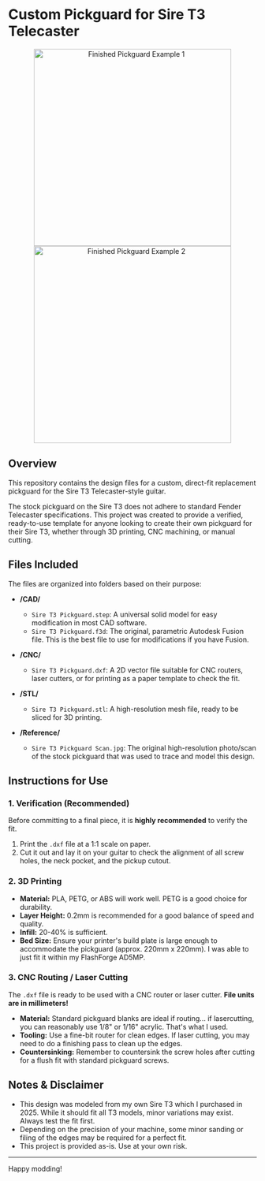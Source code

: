 # Custom Pickguard for Sire T3 Telecaster

<p align="center">
  <img src="https://github.com/user-attachments/assets/07b998d5-5d69-4478-954b-19e7f91d379c" width="400" alt="Finished Pickguard Example 1">
  <img src="https://github.com/user-attachments/assets/ac99cdb4-b497-4160-bd4c-82751c0eeec6" width="400" alt="Finished Pickguard Example 2">
</p>

## Overview

This repository contains the design files for a custom, direct-fit replacement pickguard for the Sire T3 Telecaster-style guitar.

The stock pickguard on the Sire T3 does not adhere to standard Fender Telecaster specifications. This project was created to provide a verified, ready-to-use template for anyone looking to create their own pickguard for their Sire T3, whether through 3D printing, CNC machining, or manual cutting.

## Files Included

The files are organized into folders based on their purpose:

* **/CAD/**
    * `Sire T3 Pickguard.step`: A universal solid model for easy modification in most CAD software.
    * `Sire T3 Pickguard.f3d`: The original, parametric Autodesk Fusion file. This is the best file to use for modifications if you have Fusion.

* **/CNC/**
    * `Sire T3 Pickguard.dxf`: A 2D vector file suitable for CNC routers, laser cutters, or for printing as a paper template to check the fit.

* **/STL/**
    * `Sire T3 Pickguard.stl`: A high-resolution mesh file, ready to be sliced for 3D printing.

* **/Reference/**
    * `Sire T3 Pickguard Scan.jpg`: The original high-resolution photo/scan of the stock pickguard that was used to trace and model this design.

## Instructions for Use

### 1. Verification (Recommended)

Before committing to a final piece, it is **highly recommended** to verify the fit.
1.  Print the `.dxf` file at a 1:1 scale on paper.
2.  Cut it out and lay it on your guitar to check the alignment of all screw holes, the neck pocket, and the pickup cutout.

### 2. 3D Printing

* **Material:** PLA, PETG, or ABS will work well. PETG is a good choice for durability.
* **Layer Height:** 0.2mm is recommended for a good balance of speed and quality.
* **Infill:** 20-40% is sufficient.
* **Bed Size:** Ensure your printer's build plate is large enough to accommodate the pickguard (approx. 220mm x 220mm). I was able to just fit it within my FlashForge AD5MP.

### 3. CNC Routing / Laser Cutting

The `.dxf` file is ready to be used with a CNC router or laser cutter. **File units are in millimeters!**
* **Material:** Standard pickguard blanks are ideal if routing... if lasercutting, you can reasonably use 1/8" or 1/16" acrylic. That's what I used.
* **Tooling:** Use a fine-bit router for clean edges. If laser cutting, you may need to do a finishing pass to clean up the edges.
* **Countersinking:** Remember to countersink the screw holes after cutting for a flush fit with standard pickguard screws.

## Notes & Disclaimer

* This design was modeled from my own Sire T3 which I purchased in 2025. While it should fit all T3 models, minor variations may exist. Always test the fit first.
* Depending on the precision of your machine, some minor sanding or filing of the edges may be required for a perfect fit.
* This project is provided as-is. Use at your own risk.
---

Happy modding!
